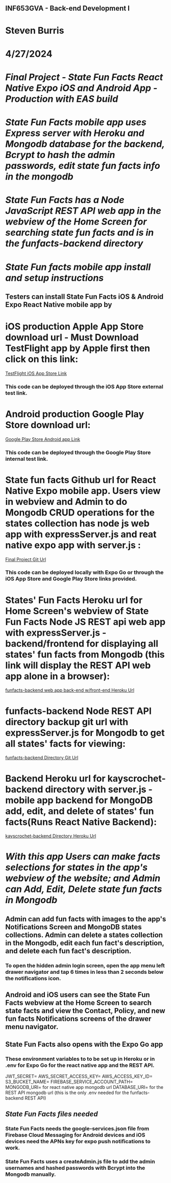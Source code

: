 ## INF653GVA - Back-end Development I
# Steven Burris
# 4/27/2024
# *Final Project - State Fun Facts React Native Expo iOS and Android App - Production with EAS build*
# *State Fun Facts mobile app uses Express server with Heroku and Mongodb database for the backend, Bcrypt to hash the admin passwords, edit state fun facts info in the mongodb*
# *State Fun Facts has a Node JavaScript REST API web app in the webview of the Home Screen for searching state fun facts and is in the funfacts-backend directory*

# *State Fun facts mobile app install and setup instructions*
## Testers can install State Fun Facts iOS & Android Expo React Native mobile app by 

# iOS production Apple App Store download url - Must Download TestFlight app by Apple first then click on this link: 
[TestFlight iOS App Store Link](https://testflight.apple.com/join/PDHOblFr)
### This code can be deployed through the iOS App Store external test link.

# Android production Google Play Store download url: 
[Google Play Store Android app Link](https://play.google.com/apps/internaltest/4700875330572731561)
### This code can be deployed through the Google Play Store internal test link.

# State fun facts Github url for React Native Expo mobile app. Users view in webview and Admin to do Mongodb CRUD operations for the states collection has node js web app with expressServer.js and reat native expo app with server.js : 
[Final Project Git Url](https://github.com/stevenburris1978/Inf653GvaReactNativeRESTapiExpressMongoDBStatesFunFacts)
### This code can be deployed locally with Expo Go or through the iOS App Store and Google Play Store links provided.

# States' Fun Facts Heroku url for Home Screen's webview of State Fun Facts Node JS REST api web app with expressServer.js - backend/frontend for displaying all states' fun facts from Mongodb (this link will display the REST API web app alone in a browser):
[funfacts-backend web app back-end w/front-end Heroku Url](https://statefunfactsapp-8b273eab827f.herokuapp.com)

# funfacts-backend Node REST API directory backup git url with expressServer.js for Mongodb to get all states' facts for viewing:
[funfacts-backend Directory Git Url](https://github.com/stevenburris1978/Inf653GvaFinalFunFactsRestApi)

# Backend Heroku url for kayscrochet-backend directory with server.js - mobile app backend for MongoDB add, edit, and delete of states' fun facts(Runs React Native Backend):
[kayscrochet-backend Directory Heroku Url ](https://statefunfactsmobileapp-0911da4049ba.herokuapp.com)

# *With this app Users can make facts selections for states in the app's webview of the website; and Admin can Add, Edit, Delete state fun facts in Mongodb*

## Admin can add fun facts with images to the app's Notifications Screen and MongoDB states collections. Admin can delete a states collection in the Mongodb, edit each fun fact's description, and delete each fun fact's description.

### To open the hidden admin login screen, open the app menu left drawer navigator and tap 6 times in less than 2 seconds below the notifications icon.

## Android and iOS users can see the State Fun Facts webview at the Home Screen to search state facts and view the Contact, Policy, and new fun facts Notifications screens of the drawer menu navigator.

## State Fun Facts also opens with the Expo Go app

### These environment variables to to be set up in Heroku or in .env for Expo Go for the react native app and the REST API.
JWT_SECRET=
AWS_SECRET_ACCESS_KEY=
AWS_ACCESS_KEY_ID=
S3_BUCKET_NAME=
FIREBASE_SERVICE_ACCOUNT_PATH=
MONGODB_URI= for react native app mongodb url
DATABASE_URI= for the REST API mongodb url (this is the only .env needed for the funfacts-backend REST API)

## *State Fun Facts files needed*
### State Fun Facts needs the google-services.json file from Firebase Cloud Messaging for Android devices and iOS devices need the APNs key for expo push notifications to work.

### State Fun Facts uses a createAdmin.js file to add the admin usernames and hashed passwords with Bcrypt into the Mongodb manually.
